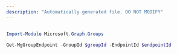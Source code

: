 ```yaml
---
description: "Automatically generated file. DO NOT MODIFY"
---
```


```powershell

Import-Module Microsoft.Graph.Groups

Get-MgGroupEndpoint -GroupId $groupId -EndpointId $endpointId

```